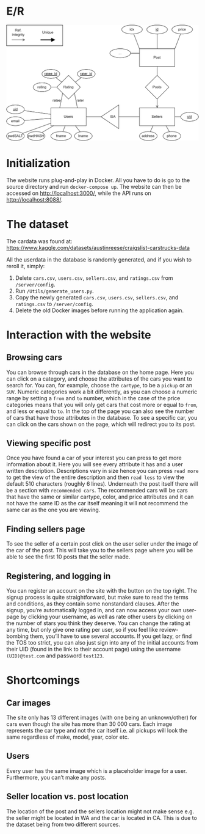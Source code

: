 # E/R
![image](ER2.png)

# Initialization
The website runs plug-and-play in Docker. All you have to do is go to the source directory and run ``docker-compose up``. The website can then be accessed on <http://localhost:3000/>, while the API runs on <http://localhost:8088/>.

# The dataset
The cardata was found at:
<https://www.kaggle.com/datasets/austinreese/craigslist-carstrucks-data>

All the userdata in the database is randomly generated, and if you wish to reroll it, simply:

1) Delete ``cars.csv``, ``users.csv``, ``sellers.csv``, and ``ratings.csv`` from ``/server/config``.
2) Run ``/Utils/generate_users.py``.
3) Copy the newly generated  ``cars.csv``, ``users.csv``, ``sellers.csv``, and ``ratings.csv`` to ``/server/config``.
4) Delete the old Docker images before running the application again.

# Interaction with the website
## Browsing cars
You can browse through cars in the database on the home page. Here you can click on a category, and choose the attributes of the cars you want to search for. You can, for example, choose the `cartype`, to be a `pickup` or an `SUV`. Numeric categories work a bit differently, as you can choose a numeric range by setting a `from` and `to` number, which in the case of the price categories means that you will only get cars that cost more or equal to `from`, and less or equal to `to`. In the top of the page you can also see the number of cars that have those attributes in the database. To see a specific car, you can click on the cars shown on the page, which will redirect you to its post.

## Viewing specific post
Once you have found a car of your interest you can press to get more information about it. Here you will see every attribute it has and a user written description. Descriptions vary in size hence you can press `read more` to get the view of the entire description and then `read less` to view the default 510 characters (roughly 6 lines). Underneath the post itself there will be a section with `recommended cars`. The recommended cars will be cars that have the same or similar cartype, color, and price attributes and it can not have the same ID as the car itself meaning it will not recommend the same car as the one you are viewing.

## Finding sellers page
To see the seller of a certain post click on the user seller under the image of the car of the post. This will take you to the sellers page where you will be able to see the first 10 posts that the seller made.

## Registering, and logging in
You can register an account on the site with the button on the top right. The signup process is quite straightforward, but make sure to read the terms and conditions, as they contain some nonstandard clauses.
After the signup, you’re automatically logged in, and can now access your own user-page by clicking your username, as well as rate other users by clicking on the number of stars you think they deserve. You can change the rating at any time, but only give one rating per user, so if you feel like review-bombing them, you’ll have to use several accounts. If you get lazy, or find the TOS too strict, you can also just sign into any of the initial accounts from their UID (found in the link to their account page) using the username ``(UID)@test.com`` and password ``test123``.

# Shortcomings
## Car images
The site only has 13 different images (with one being an unknown/other) for cars even though the site has more than 30 000 cars. Each image represents the car type and not the car itself i.e. all pickups will look the same regardless of make, model, year, color etc.

## Users
Every user has the same image which is a placeholder image for a user. Furthermore, you can’t make any posts.

## Seller location vs. post location
The location of the post and the sellers location might not make sense e.g. the seller might be located in WA and the car is located in CA. This is due to the dataset being from two different sources.
